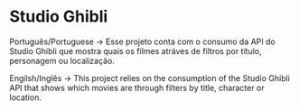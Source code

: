 # Studio Ghibli
Português/Portuguese -> Esse projeto conta com o consumo da API do Studio Ghibli que mostra quais os filmes atráves de filtros por título, personagem ou localização.

Engilsh/Inglês -> This project relies on the consumption of the Studio Ghibli API that shows which movies are through filters by title, character or location.

